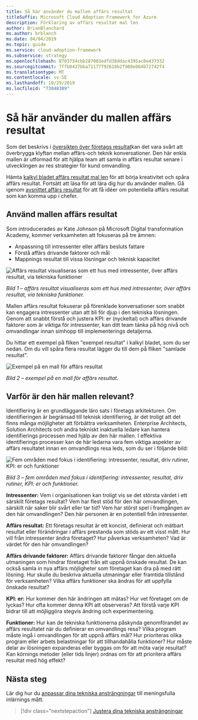 ```yaml
---
title: Så här använder du mallen affärs resultat
titleSuffix: Microsoft Cloud Adoption Framework for Azure
description: Förklaring av affärs resultat mal len
author: BrianBlanchard
ms.author: brblanch
ms.date: 04/04/2019
ms.topic: guide
ms.service: cloud-adoption-framework
ms.subservice: strategy
ms.openlocfilehash: 8703734cbb287003edfd38ddac4395ac0e437332
ms.sourcegitcommit: 7ffb0427bba71177f92618b2f980e864b72742f4
ms.translationtype: MT
ms.contentlocale: sv-SE
ms.lasthandoff: 10/29/2019
ms.locfileid: "73048389"
---
```

# <a name="how-to-use-the-business-outcome-template"></a>Så här använder du mallen affärs resultat

Som det beskrivs i [översikten över företags resultat](./index.md)kan det vara svårt att överbrygga klyftan mellan affärs-och teknik konversationer. Den här enkla mallen är utformad för att hjälpa team att samla in affärs resultat senare i utvecklingen av res strategier för kund omvandling.

Hämta [kalkyl bladet affärs resultat mal len](https://archcenter.blob.core.windows.net/cdn/business-outcome-template.xlsx) för att börja kreativitet och spåra affärs resultat. Fortsätt att läsa för att lära dig hur du använder mallen. Gå igenom [avsnittet affärs resultat](./index.md) för att få idéer om potentiella affärs resultat som kan komma upp i chefer.

<!-- markdownlint-disable MD026 -->

## <a name="use-the-business-outcome-template"></a>Använd mallen affärs resultat

Som introducerades av Kate Johnson på Microsoft Digital transformation Academy, kommer verksamheten att fokuseras på tre ämnen:

- Anpassning till intressenter eller affärs besluts fattare
- Förstå affärs drivande faktorer och mål
- Mappnings resultat till vissa lösningar och teknisk kapacitet

![Affärs resultat visualiseras som ett hus med intressenter, över affärs resultat, via tekniska funktioner](../../_images/strategy/business-outcome-house.png)

*Bild 1 – affärs resultat visualiseras som ett hus med intressenter, över affärs resultat, via tekniska funktioner.*

Mallen affärs resultat fokuserar på förenklade konversationer som snabbt kan engagera intressenter utan att bli för djup i den tekniska lösningen. Genom att snabbt förstå och justera KPI: er (nyckeltal) och affärs drivande faktorer som är viktiga för intressenter, kan ditt team tänka på hög nivå och omvandlingar innan simhopp till implementerings detaljerna.

Du hittar ett exempel på fliken "exempel resultat" i kalkyl bladet, som du ser nedan. Om du vill spåra flera resultat lägger du till dem på fliken "samlade resultat".

![Exempel på en mall för affärs resultat](../../_images/strategy/business-outcome-template.png)

*Bild 2 – exempel på en mall för affärs resultat.*

## <a name="why-is-this-template-relevant"></a>Varför är den här mallen relevant?

Identifiering är en grundläggande läro sats i företags arkitekturen. Om identifieringen är begränsad till teknisk identifiering, är det troligt att det finns många möjligheter att förbättra verksamheten. Enterprise Architects, Solution Architects och andra tekniskt inaktuella ledare kan hantera identifierings processen med hjälp av den här mallen. I effektiva identifierings processer kan de här ledarna vara fem viktiga aspekter av affärs resultatet innan en omvandlings resa leds, som du ser i följande bild:

![Fem områden med fokus i identifiering: intressenter, resultat, driv rutiner, KPI: er och funktioner](../../_images/strategy/business-outcome-focus-areas.png)

*Bild 3 – fem områden med fokus i identifiering: intressenter, resultat, driv rutiner, KPI: er och funktioner.*

**Intressenter:** Vem i organisationen kan troligt vis se det största värdet i ett särskilt företags resultat? Vem har flest stöd för den här omvandlingen, särskilt när saker blir svårt eller tar tid? Vem har störst spel i framgången av den här omvandlingen? Den här personen är en potentiell från intressenter.

**Affärs resultat:** Ett företags resultat är ett koncist, definierat och mätbart resultat eller förändringar i affärs prestanda som stöds av ett visst mått. Hur vill från intressenter ändra företaget? Hur påverkas verksamheten? Vad är värdet för den här omvandlingen?

**Affärs drivande faktorer:** Affärs drivande faktorer fångar den aktuella utmaningen som hindrar företaget från att uppnå önskade resultat. De kan också samla in nya affärs möjligheter som företaget kan dra på med rätt lösning. Hur skulle du beskriva aktuella utmaningar eller framtida tillstånd för verksamheten? Vilka affärs funktioner ska ändras för att uppfylla önskade resultat?

**KPI: er:** Hur kommer den här ändringen att mätas? Hur vet företaget om de lyckas? Hur ofta kommer denna KPI att observeras? Att förstå varje KPI bidrar till att möjliggöra stegvis ändring och experimentering.

**Funktioner:** Hur kan de tekniska funktionerna påskynda genomförandet av affärs resultatet när du definierar en omvandlings resa? Vilka program måste ingå i omvandlingen för att uppnå affärs mål? Hur prioriteras olika program eller arbets belastningar för att tillhandahålla funktioner? Hur måste delar av lösningen expanderas eller byggas om för att möta varje resultat? Kan körnings metoder (eller tids linjer) ordnas om för att prioritera affärs resultat med hög effekt?

## <a name="next-steps"></a>Nästa steg

Lär dig hur du [anpassar dina tekniska ansträngningar](../learning-metrics.md) till meningsfulla inlärnings mått.

> [!div class="nextstepaction"]
> [Justera dina tekniska ansträngningar](../learning-metrics.md)
